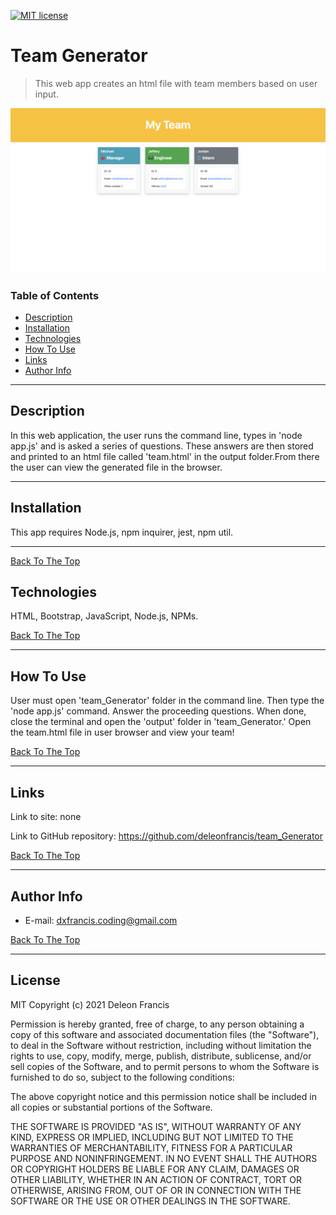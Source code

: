 [![MIT license](https://img.shields.io/badge/License-MIT-blue.svg)](https://lbesson.mit-license.org/)
# Team Generator

> This web app creates an html file with team members based on user input.

![](assets/team_generator.png)

### Table of Contents

- [Description](#description)
- [Installation](#installation)
- [Technologies](#technologies)
- [How To Use](#how-to-use)
- [Links](#links)
- [Author Info](#author-info)

---

## Description
In this web application, the user runs the command line, types in 'node app.js' and is asked a series of questions. These answers are then stored and printed to an html file called 'team.html'  in the output folder.From there the user can view the generated file in the browser.  

---

## Installation
This app requires Node.js, npm inquirer, jest, npm util.

---
[Back To The Top](#read-me-template)

## Technologies
HTML, Bootstrap, JavaScript, Node.js, NPMs.

[Back To The Top](#read-me-template)

---

## How To Use
User must open 'team_Generator' folder in the command line. Then type the 'node app.js' command. Answer the proceeding questions. When done, close the terminal and open the 'output' folder in 'team_Generator.' Open the 
team.html file in user browser and view your team!
   
[Back To The Top](#read-me-template)
   
---

## Links

Link to site:
none

Link to GitHub repository:
https://github.com/deleonfrancis/team_Generator

[Back To The Top](#read-me-template)

---

## Author Info

- E-mail: dxfrancis.coding@gmail.com

[Back To The Top](#read-me-template)

---

## License

MIT
Copyright (c) 2021 Deleon Francis

Permission is hereby granted, free of charge, to any person obtaining a copy
of this software and associated documentation files (the "Software"), to deal
in the Software without restriction, including without limitation the rights
to use, copy, modify, merge, publish, distribute, sublicense, and/or sell
copies of the Software, and to permit persons to whom the Software is
furnished to do so, subject to the following conditions:

The above copyright notice and this permission notice shall be included in all
copies or substantial portions of the Software.

THE SOFTWARE IS PROVIDED "AS IS", WITHOUT WARRANTY OF ANY KIND, EXPRESS OR
IMPLIED, INCLUDING BUT NOT LIMITED TO THE WARRANTIES OF MERCHANTABILITY,
FITNESS FOR A PARTICULAR PURPOSE AND NONINFRINGEMENT. IN NO EVENT SHALL THE
AUTHORS OR COPYRIGHT HOLDERS BE LIABLE FOR ANY CLAIM, DAMAGES OR OTHER
LIABILITY, WHETHER IN AN ACTION OF CONTRACT, TORT OR OTHERWISE, ARISING FROM,
OUT OF OR IN CONNECTION WITH THE SOFTWARE OR THE USE OR OTHER DEALINGS IN THE
SOFTWARE.
